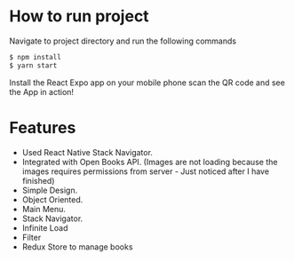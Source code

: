 # How to run project
Navigate to project directory and run the following commands
```sh
$ npm install
$ yarn start

```

Install the React Expo app on your mobile phone scan the QR code and see the App in action!

# Features

  - Used React Native Stack Navigator.
  - Integrated with Open Books API. (Images are not loading because the images requires permissions from server - Just noticed after I have finished)
  - Simple Design.
  - Object Oriented.
  - Main Menu.
  - Stack Navigator.
  - Infinite Load
  - Filter
  - Redux Store to manage books
